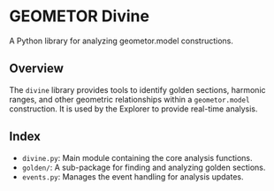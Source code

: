 # GEOMETOR Divine

A Python library for analyzing geometor.model constructions.

## Overview

The `divine` library provides tools to identify golden sections, harmonic ranges, and other geometric relationships within a `geometor.model` construction. It is used by the Explorer to provide real-time analysis.

## Index

-   `divine.py`: Main module containing the core analysis functions.
-   `golden/`: A sub-package for finding and analyzing golden sections.
-   `events.py`: Manages the event handling for analysis updates.

